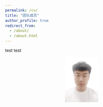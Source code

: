 ```yaml
---
permalink: /cv/
title: "团队成员"
author_profile: true
redirect_from: 
  - /about/
  - /about.html
---
```



test test
<div style="text-align: center;">
    <img src="Guo-Lab-Img/chen.png" alt="ohui Image" style="width:22%;"/>
</div>


